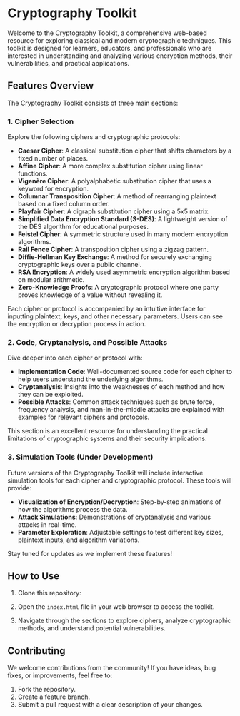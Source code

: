 # Cryptography Toolkit

Welcome to the Cryptography Toolkit, a comprehensive web-based resource for exploring classical and modern cryptographic techniques. This toolkit is designed for learners, educators, and professionals who are interested in understanding and analyzing various encryption methods, their vulnerabilities, and practical applications.

## Features Overview

The Cryptography Toolkit consists of three main sections:

### 1. Cipher Selection

Explore the following ciphers and cryptographic protocols:

- **Caesar Cipher**: A classical substitution cipher that shifts characters by a fixed number of places.
- **Affine Cipher**: A more complex substitution cipher using linear functions.
- **Vigenère Cipher**: A polyalphabetic substitution cipher that uses a keyword for encryption.
- **Columnar Transposition Cipher**: A method of rearranging plaintext based on a fixed column order.
- **Playfair Cipher**: A digraph substitution cipher using a 5x5 matrix.
- **Simplified Data Encryption Standard (S-DES)**: A lightweight version of the DES algorithm for educational purposes.
- **Feistel Cipher**: A symmetric structure used in many modern encryption algorithms.
- **Rail Fence Cipher**: A transposition cipher using a zigzag pattern.
- **Diffie-Hellman Key Exchange**: A method for securely exchanging cryptographic keys over a public channel.
- **RSA Encryption**: A widely used asymmetric encryption algorithm based on modular arithmetic.
- **Zero-Knowledge Proofs**: A cryptographic protocol where one party proves knowledge of a value without revealing it.

Each cipher or protocol is accompanied by an intuitive interface for inputting plaintext, keys, and other necessary parameters. Users can see the encryption or decryption process in action.

### 2. Code, Cryptanalysis, and Possible Attacks

Dive deeper into each cipher or protocol with:

- **Implementation Code**: Well-documented source code for each cipher to help users understand the underlying algorithms.
- **Cryptanalysis**: Insights into the weaknesses of each method and how they can be exploited.
- **Possible Attacks**: Common attack techniques such as brute force, frequency analysis, and man-in-the-middle attacks are explained with examples for relevant ciphers and protocols.

This section is an excellent resource for understanding the practical limitations of cryptographic systems and their security implications.

### 3. Simulation Tools (Under Development)

Future versions of the Cryptography Toolkit will include interactive simulation tools for each cipher and cryptographic protocol. These tools will provide:

- **Visualization of Encryption/Decryption**: Step-by-step animations of how the algorithms process the data.
- **Attack Simulations**: Demonstrations of cryptanalysis and various attacks in real-time.
- **Parameter Exploration**: Adjustable settings to test different key sizes, plaintext inputs, and algorithm variations.

Stay tuned for updates as we implement these features!

## How to Use

1. Clone this repository:
   
2. Open the `index.html` file in your web browser to access the toolkit.

3. Navigate through the sections to explore ciphers, analyze cryptographic methods, and understand potential vulnerabilities.

## Contributing

We welcome contributions from the community! If you have ideas, bug fixes, or improvements, feel free to:

1. Fork the repository.
2. Create a feature branch.
3. Submit a pull request with a clear description of your changes.

